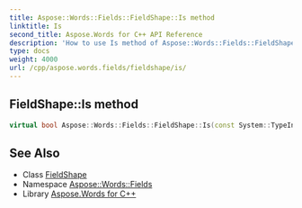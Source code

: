 ```yaml
---
title: Aspose::Words::Fields::FieldShape::Is method
linktitle: Is
second_title: Aspose.Words for C++ API Reference
description: 'How to use Is method of Aspose::Words::Fields::FieldShape class in C++.'
type: docs
weight: 4000
url: /cpp/aspose.words.fields/fieldshape/is/
---
```

## FieldShape::Is method




```cpp
virtual bool Aspose::Words::Fields::FieldShape::Is(const System::TypeInfo &target) const override
```

## See Also

* Class [FieldShape](../)
* Namespace [Aspose::Words::Fields](../../)
* Library [Aspose.Words for C++](../../../)

